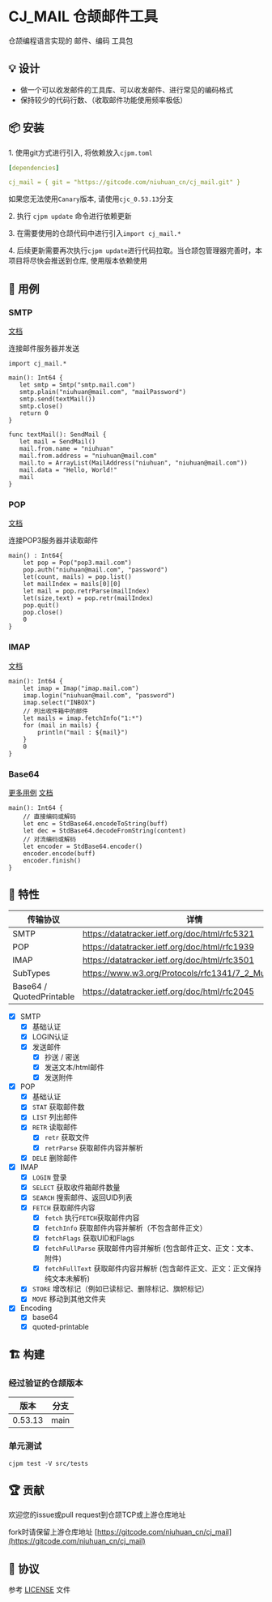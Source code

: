 CJ_MAIL 仓颉邮件工具
==================

仓颉编程语言实现的 邮件、编码 工具包

## 💡 设计

- 做一个可以收发邮件的工具库、可以收发邮件、进行常见的编码格式
- 保持较少的代码行数、（收取邮件功能使用频率极低）

## 📦 安装

1.&nbsp;使用git方式进行引入, 将依赖放入`cjpm.toml`

```yaml
[dependencies]

cj_mail = { git = "https://gitcode.com/niuhuan_cn/cj_mail.git" }
```

如果您无法使用`Canary`版本, 请使用`cjc_0.53.13`分支

2.&nbsp;执行 `cjpm update` 命令进行依赖更新 

3.&nbsp;在需要使用的仓颉代码中进行引入`import cj_mail.*`

4.&nbsp;后续更新需要再次执行`cjpm update`进行代码拉取。当仓颉包管理器完善时，本项目将尽快会推送到仓库, 使用版本依赖使用

## 🔖 用例

### SMTP

[文档](docs/classes/Smtp.md)

连接邮件服务器并发送 

```cangjie
import cj_mail.*

main(): Int64 {
   let smtp = Smtp("smtp.mail.com")
   smtp.plain("niuhuan@mail.com", "mailPassword") 
   smtp.send(textMail())
   smtp.close()
   return 0
}

func textMail(): SendMail {
   let mail = SendMail()
   mail.from.name = "niuhuan"
   mail.from.address = "niuhuan@mail.com"
   mail.to = ArrayList(MailAddress("niuhuan", "niuhuan@mail.com"))
   mail.data = "Hello, World!"
   mail
}
```

### POP

[文档](docs/classes/Pop.md)

连接POP3服务器并读取邮件

```cangjie
main() : Int64{
    let pop = Pop("pop3.mail.com")
    pop.auth("niuhuan@mail.com", "password")
    let(count, mails) = pop.list()  
    let mailIndex = mails[0][0]
    let mail = pop.retrParse(mailIndex) 
    let(size,text) = pop.retr(mailIndex) 
    pop.quit()
    pop.close()
    0
}
```

### IMAP

[文档](docs/classes/Imap.md)

```cangjie
main(): Int64 {
    let imap = Imap("imap.mail.com")
    imap.login("niuhuan@mail.com", "password")
    imap.select("INBOX")
    // 列出收件箱中的邮件
    let mails = imap.fetchInfo("1:*")
    for (mail in mails) { 
        println("mail : ${mail}")
    }
    0
}
```

### Base64

[更多用例](src/tests/base64_tests.cj) [文档](docs/classes/Base64.md)

```cangjie
main(): Int64 {
    // 直接编码或解码
    let enc = StdBase64.encodeToString(buff)
    let dec = StdBase64.decodeFromString(content)
    // 对流编码或解码
    let encoder = StdBase64.encoder()
    encoder.encode(buff)
    encoder.finish()
}
```

## 📖 特性

| 传输协议 | 详情 |
| -- | -- |
| SMTP | https://datatracker.ietf.org/doc/html/rfc5321 |
| POP | https://datatracker.ietf.org/doc/html/rfc1939 |
| IMAP | https://datatracker.ietf.org/doc/html/rfc3501 |
| SubTypes | https://www.w3.org/Protocols/rfc1341/7_2_Multipart.html |
| Base64 / QuotedPrintable | https://datatracker.ietf.org/doc/html/rfc2045 |

- [x] SMTP
    - [x] 基础认证
    - [x] LOGIN认证
    - [x] 发送邮件
        - [x] 抄送 / 密送
        - [x] 发送文本/html邮件
        - [x] 发送附件
- [x] POP
    - [x] 基础认证
    - [x] `STAT` 获取邮件数
    - [x] `LIST` 列出邮件
    - [x] `RETR` 读取邮件
        - [x] `retr` 获取文件
        - [x] `retrParse` 获取邮件内容并解析
    - [x] `DELE` 删除邮件
- [x] IMAP
    - [x] `LOGIN` 登录
    - [x] `SELECT` 获取收件箱邮件数量
    - [x] `SEARCH` 搜索邮件、返回UID列表
    - [x] `FETCH` 获取邮件内容
        - [x] `fetch` 执行`FETCH`获取邮件内容
        - [x] `fetchInfo` 获取邮件内容并解析（不包含邮件正文）
        - [x] `fetchFlags` 获取UID和Flags
        - [x] `fetchFullParse` 获取邮件内容并解析 (包含邮件正文、正文：文本、附件)
        - [x] `fetchFullText` 获取邮件内容并解析 (包含邮件正文、正文：正文保持纯文本未解析)
    - [x] `STORE` 增改标记（例如已读标记、删除标记、旗帜标记）
    - [x] `MOVE` 移动到其他文件夹
- [x] Encoding
    - [x] base64
    - [x] quoted-printable

## 🏗️ 构建

### 经过验证的仓颉版本

| 版本 | 分支 | 
| -- | -- |
| 0.53.13 | main |

### 单元测试
`cjpm test -V src/tests`

## 🏆 贡献

欢迎您的issue或pull request到仓颉TCP或上游仓库地址

fork时请保留上游仓库地址 [https://gitcode.com/niuhuan_cn/cj_mail](https://gitcode.com/niuhuan_cn/cj_mail)

## 📕 协议

参考 [LICENSE](LICENSE) 文件

